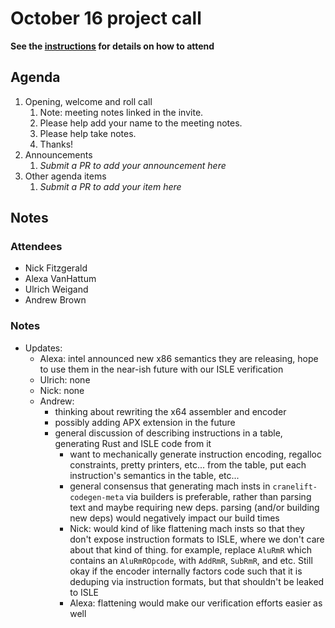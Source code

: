 # October 16 project call

**See the [instructions](../README.md) for details on how to attend**

## Agenda
1. Opening, welcome and roll call
    1. Note: meeting notes linked in the invite.
    1. Please help add your name to the meeting notes.
    1. Please help take notes.
    1. Thanks!
1. Announcements
    1. _Submit a PR to add your announcement here_
1. Other agenda items
    1. _Submit a PR to add your item here_

## Notes

### Attendees

* Nick Fitzgerald
* Alexa VanHattum
* Ulrich Weigand
* Andrew Brown

### Notes

* Updates:
  * Alexa: intel announced new x86 semantics they are releasing, hope to use
    them in the near-ish future with our ISLE verification
  * Ulrich: none
  * Nick: none
  * Andrew:
    * thinking about rewriting the x64 assembler and encoder
    * possibly adding APX extension in the future
    * general discussion of describing instructions in a table, generating Rust
      and ISLE code from it
      * want to mechanically generate instruction encoding, regalloc
        constraints, pretty printers, etc... from the table, put each
        instruction's semantics in the table, etc...
      * general consensus that generating mach insts in `cranelift-codegen-meta`
        via builders is preferable, rather than parsing text and maybe requiring
        new deps. parsing (and/or building new deps) would negatively impact our
        build times
      * Nick: would kind of like flattening mach insts so that they don't expose
        instruction formats to ISLE, where we don't care about that kind of
        thing. for example, replace `AluRmR` which contains an `AluRmROpcode`,
        with `AddRmR`, `SubRmR`, and etc. Still okay if the encoder internally
        factors code such that it is deduping via instruction formats, but that
        shouldn't be leaked to ISLE
      * Alexa: flattening would make our verification efforts easier as well
